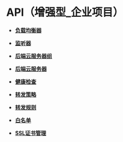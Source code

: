 # API（增强型\_企业项目）<a name="zh-cn_topic_0143891086"></a>

-   **[负载均衡器](负载均衡器-8.md)**  

-   **[监听器](监听器-15.md)**  

-   **[后端云服务器组](后端云服务器组-21.md)**  

-   **[后端云服务器](后端云服务器-27.md)**  

-   **[健康检查](健康检查-33.md)**  

-   **[转发策略](转发策略-39.md)**  

-   **[转发规则](转发规则-45.md)**  

-   **[白名单](白名单-51.md)**  

-   **[SSL证书管理](SSL证书管理-57.md)**  


